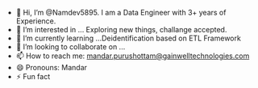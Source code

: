 - 👋 Hi, I’m @Namdev5895. I am a Data Engineer with 3+ years of Experience.
- 👀 I’m interested in ... Exploring new things, challange accepted.
- 🌱 I’m currently learning ...Deidentification based on ETL Framework
- 💞️ I’m looking to collaborate on ...
- 📫 How to reach me: mandar.purushottam@gainwelltechnologies.com
- 😄 Pronouns: Mandar
- ⚡ Fun fact 

<!---
Namdev5895/Namdev5895 is a ✨ special ✨ repository because its `README.md` (this file) appears on your GitHub profile.
You can click the Preview link to take a look at your changes.
--->
